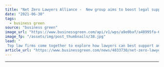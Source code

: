```yaml
---
title: "Net Zero Lawyers Alliance -  New group aims to boost legal support for net zero transition"
date: "2021-06-30"
tags: 
  - business green
source: "business green"
image_url: "https://www.businessgreen.com/api/v1/wps/a9e0baf/a48995fa-66fb-46d5-b60f-e7c012706d52/2/judges-hammer-185x114.jpg"
image_fp: "/assets/img/post_thumbnails/38.jpg"
lead: "
 Top law firms come together to explore how lawyers can best support an accelerated transition to net zero emissions ..."
article_url: "https://www.businessgreen.com/news/4033730/net-zero-lawyers-alliance-group-aims-boost-legal-support-net-zero-transition"
---
```


---

